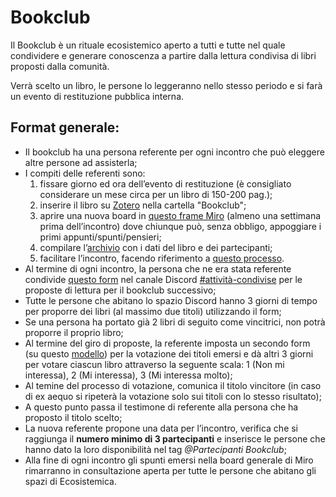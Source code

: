 # Bookclub

Il Bookclub è un rituale ecosistemico aperto a tutti e tutte nel quale condividere e generare conoscenza a partire dalla lettura condivisa di libri proposti dalla comunità.

Verrà scelto un libro, le persone lo leggeranno nello stesso periodo e si farà un evento di restituzione pubblica interna.

## Format generale:

* Il bookclub ha una persona referente per ogni incontro che può eleggere altre persone ad assisterla;&#x20;
* I compiti delle referenti sono:
  1. fissare giorno ed ora dell’evento di restituzione (è consigliato considerare un mese circa per un libro di 150-200 pag.);
  2. inserire il libro su [Zotero](../ambienti-digitali/zotero.md) nella cartella "Bookclub";
  3. aprire una nuova board in [questo frame Miro](https://miro.com/app/board/uXjVMs24R24=/) (almeno una settimana prima dell’incontro) dove chiunque può, senza obbligo, appoggiare i primi appunti/spunti/pensieri;
  4. compilare l’[archivio](https://docs.google.com/spreadsheets/d/1N0J0lwP34S2QgxiQt4k0jZBS45hmBrHtRbk82r8gyME/edit#gid=0) con i dati del libro e dei partecipanti;
  5. facilitare l’incontro, facendo riferimento a [questo processo](https://docs.google.com/spreadsheets/d/1qSgX3A52C807SlwIxNqcccjvdz077LgdrcGb6eukGho/edit#gid=0).
* Al termine di ogni incontro, la persona che ne era stata referente condivide [questo form](https://docs.google.com/forms/d/e/1FAIpQLSfecHoDc3ZDknz\_M5fDaMaQ2f888FRmKFlOWDxIYOs12fNG8A/viewform) nel canale Discord [#attività-condivise](https://discord.com/channels/1052582337608679444/1054411252195151912) per le proposte di lettura per il bookclub successivo;
* Tutte le persone che abitano lo spazio Discord hanno 3 giorni di tempo per proporre dei libri (al massimo due titoli) utilizzando il form;&#x20;
* Se una persona ha portato già 2 libri di seguito come vincitrici, non potrà proporre il proprio libro;
* Al termine del giro di proposte, la referente imposta un secondo form (su questo [modello](https://docs.google.com/forms/d/1jp8t0LePqlSAy2QFiYpeg0wWBXkgYLX6FWGHKOfP9Fw/edit)) per la votazione dei titoli emersi e dà altri 3 giorni per votare ciascun libro attraverso la seguente scala: 1 (Non mi interessa), 2 (Mi interessa), 3 (Mi interessa molto);
* Al temine del processo di votazione, comunica il titolo vincitore (in caso di ex aequo si ripeterà la votazione solo sui titoli con lo stesso risultato);&#x20;
* A questo punto passa il testimone di referente alla persona che ha proposto il titolo scelto;&#x20;
* La nuova referente propone una data per l’incontro, verifica che si raggiunga il **numero minimo di 3 partecipanti** e inserisce le persone che hanno dato la loro disponibilità nel tag _@Partecipanti Bookclub_;
* Alla fine di ogni incontro gli spunti emersi nella board generale di Miro rimarranno in consultazione aperta per tutte le persone che abitano gli spazi di Ecosistemica.
